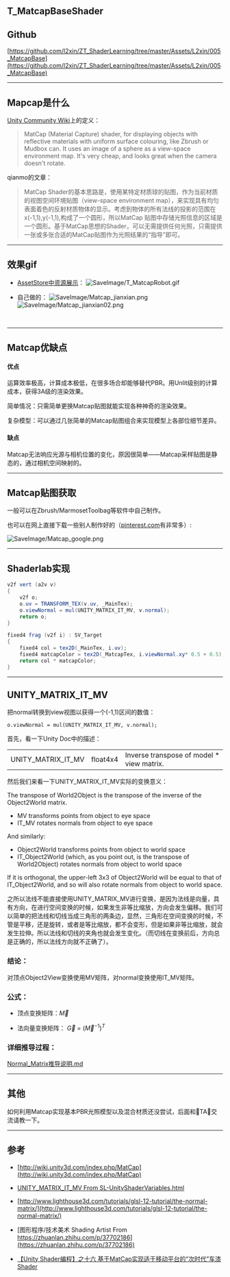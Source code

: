 ## T_MatcapBaseShader

## Github
[https://github.com/l2xin/ZT_ShaderLearning/tree/master/Assets/L2xin/005_MatcapBase](https://github.com/l2xin/ZT_ShaderLearning/tree/master/Assets/L2xin/005_MatcapBase)

----
## Mapcap是什么

[Unity Community Wiki](http://wiki.unity3d.com/index.php/MatCap)上的定义：
> MatCap (Material Capture) shader, for displaying objects with reflective materials with uniform surface colouring, like Zbrush or Mudbox can. It uses an image of a sphere as a view-space environment map. It's very cheap, and looks great when the camera doesn't rotate.

qianmo的文章：
> MatCap Shader的基本思路是，使用某特定材质球的贴图，作为当前材质的视图空间环境贴图（view-space environment map），来实现具有均匀表面着色的反射材质物体的显示。考虑到物体的所有法线的投影的范围在x(-1,1),y(-1,1),构成了一个圆形，所以MatCap 贴图中存储光照信息的区域是一个圆形。基于MatCap思想的Shader，可以无需提供任何光照，只需提供一张或多张合适的MatCap贴图作为光照结果的“指导”即可。

----------

## 效果gif
* [AssetStore中资源展示](https://assetstore.unity.com/packages/vfx/shaders/free-matcap-shaders-8221)：
![SaveImage/T_MatcapRobot.gif](SaveImage/T_MatcapRobot.gif)

* 自己做的：
![SaveImage/Matcap_jianxian.png](SaveImage/Matcap_jianxian.png)
![SaveImage/Matcap_jianxian02.png](SaveImage/Matcap_jianxian02.png)

<br>


-----
## Matcap优缺点

#### 优点
运算效率极高，计算成本极低，在很多场合却能够替代PBR。用Unlit级别的计算成本，获得3A级的渲染效果。

简单情况：只需简单更换Matcap贴图就能实现各种神奇的渲染效果。

复杂模型：可以通过几张简单的Matcap贴图组合来实现模型上各部位细节差异。

#### 缺点
Matcap无法响应光源与相机位置的变化，原因很简单——Matcap采样贴图是静态的，通过相机空间映射的。



-----
## Matcap贴图获取
一般可以在Zbrush/MarmosetToolbag等软件中自己制作。

也可以在网上直接下载一些别人制作好的（[pinterest.com](https://www.pinterest.com/)有非常多）:

![SaveImage/Matcap_google.png](SaveImage/Matcap_google.png)






----------
## Shaderlab实现

``` GLSL
v2f vert (a2v v)
{
    v2f o;
    o.uv = TRANSFORM_TEX(v.uv, _MainTex);
    o.viewNormal = mul(UNITY_MATRIX_IT_MV, v.normal);
    return o;
}

fixed4 frag (v2f i) : SV_Target
{
    fixed4 col = tex2D(_MainTex, i.uv);
    fixed4 matcapColor = tex2D(_MatcapTex, i.viewNormal.xy* 0.5 + 0.5);
    return col * matcapColor;
}
```


-------
## UNITY_MATRIX_IT_MV

把normal转换到view视图以获得一个(-1,1)区间的数值：
```
o.viewNormal = mul(UNITY_MATRIX_IT_MV, v.normal);
```

首先，看一下Unity Doc中的描述：

||||
|-|-|-|
UNITY_MATRIX_IT_MV	|float4x4	|Inverse transpose of model * view matrix.

然后我们来看一下UNITY_MATRIX_IT_MV实际的变换意义：

The transpose of World2Object is the transpose of the inverse of the Object2World matrix.
* MV transforms points from object to eye space
* IT_MV rotates normals from object to eye space
  
And similarly:
* Object2World transforms points from object to world space
* IT_Object2World (which, as you point out, is the transpose of World2Object) rotates normals from object to world space

If it is orthogonal, the upper-left 3x3 of Object2World will be equal to that of IT_Object2World, and so will also rotate normals from object to world space.

之所以法线不能直接使用UNITY_MATRIX_MV进行变换，是因为法线是向量，具有方向，在进行空间变换的时候，如果发生非等比缩放，方向会发生偏移。我们可以简单的把法线和切线当成三角形的两条边，显然，三角形在空间变换的时候，不管是平移，还是旋转，或者是等比缩放，都不会变形，但是如果非等比缩放，就会发生拉伸。所以法线和切线的夹角也就会发生变化。（而切线在变换前后，方向总是正确的，所以法线方向就不正确了）。


### **结论**：
对顶点Object2View变换使用MV矩阵，对normal变换使用IT_MV矩阵。

### **公式**：

* 顶点变换矩阵：$\vec{M}$ 

* 法向量变换矩阵： $\vec{G}$ = $({\vec{M}^{-1}})^{T}$ 

### **详细推导过程**：
[Normal_Matrix推导说明.md](Normal_Matrix推导说明.md)

-----

## 其他

如何利用Matcap实现基本PBR光照模型以及混合材质还没尝试，后面和TA交流请教一下。

-------------

## 参考

* [http://wiki.unity3d.com/index.php/MatCap](http://wiki.unity3d.com/index.php/MatCap)

* [UNITY_MATRIX_IT_MV From SL-UnityShaderVariables.html](https://docs.unity3d.com/Manual/SL-UnityShaderVariables.html) 
  
* [http://www.lighthouse3d.com/tutorials/glsl-12-tutorial/the-normal-matrix/](http://www.lighthouse3d.com/tutorials/glsl-12-tutorial/the-normal-matrix/)
  
* [图形程序/技术美术 Shading Artist From https://zhuanlan.zhihu.com/p/37702186](https://zhuanlan.zhihu.com/p/37702186)

* [【Unity Shader编程】之十六 基于MatCap实现适于移动平台的“次时代”车漆Shader](https://blog.csdn.net/poem_qianmo/article/details/55803629)
